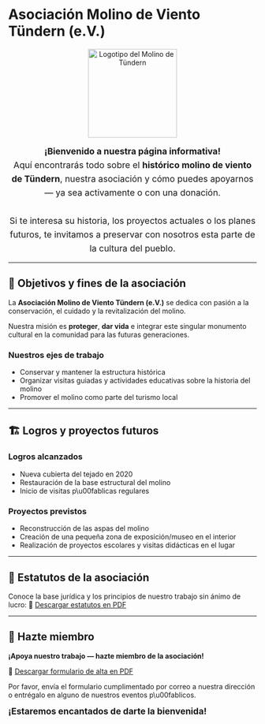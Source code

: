 # Asociación Molino de Viento Tündern (e.V.)

<p align="center">
  <img src="/imgs/logo.svg" alt="Logotipo del Molino de Tündern" width="180" />
</p>

<div style="text-align: center; font-size: 1.1rem; line-height: 1.6;">
  <strong>¡Bienvenido a nuestra página informativa!</strong><br />
  Aquí encontrarás todo sobre el <strong>histórico molino de viento de Tündern</strong>, nuestra asociación y cómo puedes apoyarnos — ya sea activamente o con una donación.<br /><br />
  Si te interesa su historia, los proyectos actuales o los planes futuros, te invitamos a preservar con nosotros esta parte de la cultura del pueblo.
</div>

---

## 🎯 Objetivos y fines de la asociación

La **Asociación Molino de Viento Tündern (e.V.)** se dedica con pasión a la conservación, el cuidado y la revitalización del molino.

Nuestra misión es **proteger**, **dar vida** e integrar este singular monumento cultural en la comunidad para las futuras generaciones.

### Nuestros ejes de trabajo

- Conservar y mantener la estructura histórica
- Organizar visitas guiadas y actividades educativas sobre la historia del molino
- Promover el molino como parte del turismo local

---

## 🏗️ Logros y proyectos futuros

### Logros alcanzados

- Nueva cubierta del tejado en 2020
- Restauración de la base estructural del molino
- Inicio de visitas p\u00fablicas regulares

### Proyectos previstos

- Reconstrucción de las aspas del molino
- Creación de una pequeña zona de exposición/museo en el interior
- Realización de proyectos escolares y visitas didácticas en el lugar

---

## 📜 Estatutos de la asociación

Conoce la base jurídica y los principios de nuestro trabajo sin ánimo de lucro:
📄 [Descargar estatutos en PDF](./satzung.pdf)

---

## 🤝 Hazte miembro

**¡Apoya nuestro trabajo — hazte miembro de la asociación!**

📄 [Descargar formulario de alta en PDF](./beitritt.pdf)

Por favor, envía el formulario cumplimentado por correo a nuestra dirección
o entrégalo en alguno de nuestros eventos p\u00fablicos.

<div style="font-weight: bold; font-size: 1.1rem; margin-top: 0.5rem;">
¡Estaremos encantados de darte la bienvenida!
</div>

